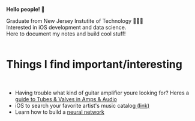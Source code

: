 <html>

<b>Hello people! 🤝 </b>

<body>

<div class="intro">
<p>
 Graduate from New Jersey Instutite of Technology 👨🏾‍💻<br>
 Interested in iOS development and data science. <br>
 Here to document my notes and build cool stuff!<br>
 <br>
</p>
</div>


<div class="interests">
<p>
  <h1>Things I find important/interesting</h1><br>
  
  <ul>
  <li> Having trouble what kind of guitar amplifier youre looking for? Heres a <a href="https://spartanmusic.co.uk/blogs/smblog/beginner-guide-to-tubes-valves-in-amps-audio"> guide to Tubes & Valves in Amps & Audio</a> </li>
  <li>
   iOS to search your favorite artist's music catalog<a href="https://github.com/chakane3/MusixMatch-Artist-Catalog-Search"> (link)</a>
  </li>
  <li>
    Learn how to build a <a href="https://github.com/chakane3/nn-credit-data">neural network</a>
  </li>
  </ul>
  
</p>
</div>

<div class="stats">
  
</div>
</body>
</html>



